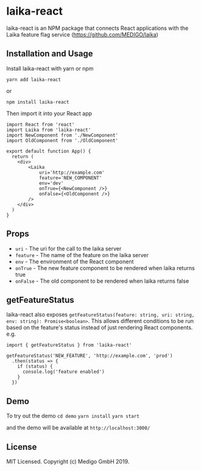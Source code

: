 # laika-react
laika-react is an NPM package that connects React applications with the Laika feature flag service (https://github.com/MEDIGO/laika)

## Installation and Usage

Install laika-react with yarn or npm

```
yarn add laika-react
```

or

```
npm install laika-react
```

Then import it into your React app

```
import React from 'react'
import Laika from 'laika-react'
import NewComponent from './NewComponent'
import OldComponent from './OldComponent'

export default function App() {
  return (
    <div>
        <Laika
            uri='http://example.com'
            feature='NEW_COMPONENT'
            env='dev'
            onTrue={<NewComponent />}
            onFalse={<OldComponent />}
        />
    </div>
  )
}
```

## Props

- `uri` - The uri for the call to the laika server
- `feature` - The name of the feature on the laika server
- `env` - The environment of the React component
- `onTrue` - The new feature component to be rendered when laika returns true
- `onFalse` - The old component to be rendered when laika returns false

## getFeatureStatus
laika-react also exposes `getFeatureStatus(feature: string, uri: string, env: string): Promise<boolean>`.
This allows different conditions to be run based on the feature's status instead of just rendering React components. e.g.

```
import { getFeatureStatus } from 'laika-react'

getFeatureStatus('NEW_FEATURE', 'http://example.com', 'prod')
  .then(status => {
    if (status) {
      console.log('feature enabled')
    }
  })
```

## Demo
To try out the demo
`cd demo`
`yarn install`
`yarn start`

and the demo will be available at `http://localhost:3000/`

## License

MIT Licensed. Copyright (c) Medigo GmbH 2019.
